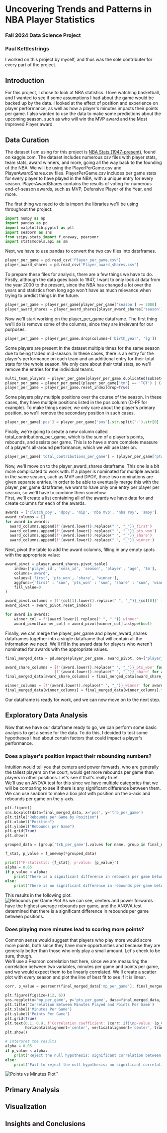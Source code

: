 # Uncovering Trends and Patterns in NBA Player Statistics
### Fall 2024 Data Science Project
### Paul Kettlestrings
I worked on this project by myself, and thus was the sole contributer for every part of the project.

## Introduction
For this project, I chose to look at NBA statistics. I love watching basketball, and I wanted to see if some assumptions I had about the game would be backed up by the data. I looked at the effect of position and experience on player performance, as well as how a player's minutes impacts their points per game. I also wanted to use the data to make some predictions about the upcoming season, such as who will win the MVP award and the Most Improved Player award.

## Data Curation
The dataset I am using for this project is [NBA Stats (1947-present)](https://www.kaggle.com/datasets/sumitrodatta/nba-aba-baa-stats/data), found on kaggle.com. The dataset includes numerous csv files with player stats, team stats, award winners, and more, going all the way back to the founding of the NBA. We will be using the PlayerPerGame.csv and PlayerAwardShares.csv files. PlayerPerGame.csv includes per game stats for every player to have played in the NBA, with a unique entry for every season. PlayerAwardShares contains the results of voting for numerous end-of-season awards, such as MVP, Defensive Player of the Year, and more.   

The first thing we need to do is import the libraries we'll be using throughout the project:
```python
import numpy as np
import pandas as pd
import matplotlib.pyplot as plt
import seaborn as sns
from scipy.stats import f_oneway, pearsonr
import statsmodels.api as sm
```
Next, we have to use pandas to convert the two csv files into dataframes.
```python
player_per_game = pd.read_csv('Player_per_game.csv')
player_award_shares = pd.read_csv('Player_award_shares.csv')
```
To prepare these files for analysis, there are a few things we have to do. Firstly, although the data goes back to 1947, I want to only look at data from the year 2000 to the present, since the NBA has changed a lot over the years and statistics from long ago won't have as much relevance when trying to predict things in the future.
```python
player_per_game = player_per_game[player_per_game['season'] >= 2000]
player_award_shares = player_award_shares[player_award_shares['season'] >= 2000]
```
Now we'll start working on the player_per_game dataframe. The first thing we'll do is remove some of the columns, since they are irrelevant for our purposes.
```python
player_per_game = player_per_game.drop(columns=['birth_year', 'lg'])
```
Some players are present in the dataset multiple times for the same season due to being traded mid-season. In these cases, there is an entry for the player's performance on each team and an additional entry for their total stats for the whole season. We only care about their total stats, so we'll remove the entries for the individual teams.
```python
multi_team_players = player_per_game[player_per_game.duplicated(subset=['player', 'season'], keep=False)]['player'].unique()
player_per_game = player_per_game[(player_per_game['tm'] == 'TOT') | (~player_per_game['player'].isin(multi_team_players))]
player_per_game = player_per_game.reset_index(drop=True)
```
Some players play multiple positions over the course of the season. In these cases, they have multiple positions listed in the pos column (C-PF for example). To make things easier, we only care about the player's primary position, so we'll remove the secondary position in such cases.
```python
player_per_game['pos'] = player_per_game['pos'].str.split('-').str[0]
```
Finally, we're going to create a new column called total_contributions_per_game, which is the sum of a player's points, rebounds, and assists per game. This is to have a more complete measure of a player's all-around performance, which we will use later on.
```python
player_per_game['total_contributions_per_game'] = (player_per_game['pts_per_game'] + player_per_game['trb_per_game'] + player_per_game['ast_per_game'])
```
Now, we'll move on to the player_award_shares dataframe. This one is a bit more complicated to work with. If a player is nominated for multiple awards in the same season, such as MVP and DPOY, those two nominations are given separate entries. In order to be able to eventually merge this with the player_per_game dataframe, we want to have only one entry per player per season, so we'll have to combine them somehow.   
First, we'll create a list containing all of the awards we have data for and create columns for each of the awards.
```python
awards = ['clutch_poy', 'dpoy', 'mip', 'nba mvp', 'nba roy', 'smoy']
award_columns = []
for award in awards:
  award_columns.append(f'{award.lower().replace(" ", "_")}_first')
  award_columns.append(f'{award.lower().replace(" ", "_")}_pts_won')
  award_columns.append(f'{award.lower().replace(" ", "_")}_share')
  award_columns.append(f'{award.lower().replace(" ", "_")}_winner')
```
Next, pivot the table to add the award columns, filling in any empty spots with the appropriate value:
```python
award_pivot = player_award_shares.pivot_table(
    index=['player_id', 'seas_id', 'season', 'player', 'age', 'tm'],
    columns='award',
    values=['first', 'pts_won', 'share', 'winner'],
    aggfunc={'first' : 'sum', 'pts_won' : 'sum', 'share' : 'sum', 'winner' : 'any'}, 
    fill_value=0
)

award_pivot.columns = [f'{col[1].lower().replace(" ", "_")}_{col[0]}' for col in award_pivot.columns]
award_pivot = award_pivot.reset_index()

for award in awards:
    winner_col = f'{award.lower().replace(" ", "_")}_winner'
    award_pivot[winner_col] = award_pivot[winner_col].astype(bool)
```
Finally, we can merge the player_per_game and player_award_shares dataframes together into a single dataframe that will contain all the information we need. We'll fill in the award data for players who weren't nominated for awards with the appropriate values.
```python
final_merged_data = pd.merge(player_per_game, award_pivot, on=['player_id', 'seas_id'], how='left')

award_share_columns = [f'{award.lower().replace(" ", "_")}_pts_won' for award in awards] + \
                      [f'{award.lower().replace(" ", "_")}_share' for award in awards]
final_merged_data[award_share_columns] = final_merged_data[award_share_columns].fillna(0)

winner_columns = [f'{award.lower().replace(" ", "_")}_winner' for award in awards]
final_merged_data[winner_columns] = final_merged_data[winner_columns].fillna(False)
```

Our dataframe is ready for work, and we can now move on to the next step.

## Exploratory Data Analysis
Now that we have our dataframe ready to go, we can perform some basic analysis to get a sense for the data. To do this, I decided to test some hypotheses I had about certain factors that could impact a player's performance.
### Does a player's position impact their rebounding numbers?
Intuition would tell you that centers and power forwards, who are generally the tallest players on the court, would get more rebounds per game than players in other positions. Let's see if that's really true!   
We'll use an ANOVA test for this since we have multiple categories that we will be comparing to see if there is any significant difference between them.   
We can use seaborn to make a box plot with position on the x-axis and rebounds per game on the y-axis.
```python
plt.figure()
sns.boxplot(data=final_merged_data, x='pos', y='trb_per_game')
plt.title("Rebounds per Game by Position")
plt.xlabel("Position")
plt.ylabel("Rebounds per Game")
plt.grid(True)
plt.show()

grouped_data = [group['trb_per_game'].values for name, group in final_merged_data.groupby('pos')]

f_stat, p_value = f_oneway(*grouped_data)

print(f"F-statistic: {f_stat}, p-value: {p_value}")
alpha = 0.05
if p_value < alpha:
    print("There is a significant difference in rebounds per game between positions.")
else:
    print("There is no significant difference in rebounds per game between positions.")
```
This results in the following plot:   
![Rebounds per Game Plot](RPG_Plot.jpg)
As we can see, centers and power forwards have the highest average rebounds per game, and the ANOVA test determined that there is a significant difference in rebounds per game between positions.

### Does playing more minutes lead to scoring more points?
Common sense would suggest that players who play more would score more points, both since they have more opportunities and because they are generally better than those who only play a small amount. Let's check to be sure, though.   
We'll use a Pearson correlation test here, since we are measuring the correlation between two variables, minutes per game and points per game, and we would expect them to be linearly correlated. We'll create a scatter plot with every season and plot the line of best fit to see if it is linear.
```python
corr, p_value = pearsonr(final_merged_data['mp_per_game'], final_merged_data['pts_per_game'])

plt.figure(figsize=(12, 6))
sns.regplot(x='mp_per_game', y='pts_per_game', data=final_merged_data, scatter_kws={'alpha':0.5})
plt.title('Correlation Between Minutes Played and Points Per Game')
plt.xlabel('Minutes Per Game')
plt.ylabel('Points Per Game')
plt.grid(True)
plt.text(0.1, 0.9, f'Correlation coefficient: {corr:.2f}\np-value: {p_value:.2g}',
         horizontalalignment='center', verticalalignment='center', transform=plt.gca().transAxes)
plt.show()

# Interpret the results
alpha = 0.05
if p_value < alpha:
    print("Reject the null hypothesis: significant correlation between minutes played and points scored.")
else:
    print("Fail to reject the null hypothesis: no significant correlation.")
```
![Points vs Minutes Plot](RPG_Plot.jpg)``





## Primary Analysis

## Visualization

## Insights and Conclusions



